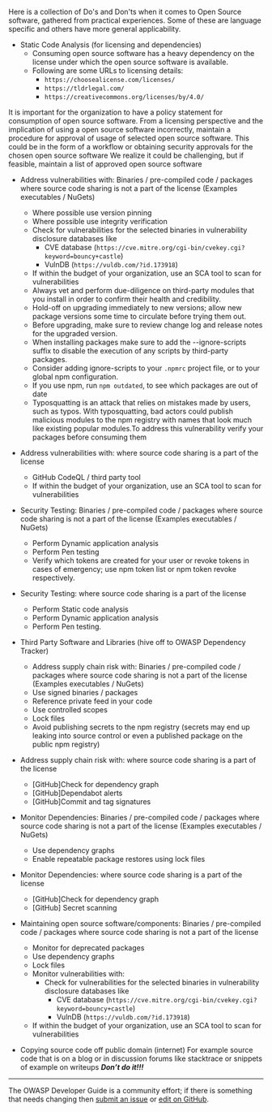 Here is a collection of Do's and Don'ts when it comes to Open Source software, gathered from practical experiences.
Some of these are language specific and others have more general applicability.

* Static Code Analysis (for licensing and dependencies)
  * Consuming open source software has a heavy dependency on the license
      under which the open source software is available.
  * Following are some URLs to licensing details:
    * `https://choosealicense.com/licenses/`
    * `https://tldrlegal.com/`
    * `https://creativecommons.org/licenses/by/4.0/`

It is important for the organization to have a policy statement for consumption of open source software.
From a licensing perspective and the implication of using a open source software incorrectly,
maintain a procedure for approval of usage of selected open source software.
This could be in the form of a workflow or obtaining security approvals for the chosen open source software
We realize it could be challenging, but if feasible, maintain a list of approved open source software

* Address vulnerabilities with: Binaries / pre-compiled code / packages
    where source code sharing is not a part of the license (Examples executables / NuGets)
  * Where possible use version pinning
  * Where possible use integrity verification
  * Check for vulnerabilities for the selected binaries in vulnerability disclosure databases like
    * CVE database (`https://cve.mitre.org/cgi-bin/cvekey.cgi?keyword=bouncy+castle`)
    * VulnDB (`https://vuldb.com/?id.173918`)
  * If within the budget of your organization, use an SCA tool to scan for vulnerabilities
  * Always vet and perform due-diligence on third-party modules that you install
      in order to confirm their health and credibility.
  * Hold-off on upgrading immediately to new versions; allow new package versions some time to circulate
      before trying them out.
  * Before upgrading, make sure to review change log and release notes for the upgraded version.
  * When installing packages make sure to add the --ignore-scripts suffix to disable the execution
      of any scripts by third-party packages.
  * Consider adding ignore-scripts to your `.npmrc` project file, or to your global npm configuration.
  * If you use npm, run `npm outdated`, to see which packages are out of date
  * Typosquatting is an attack that relies on mistakes made by users, such as typos.
      With typosquatting, bad actors could publish malicious modules to the npm registry with names
      that look much like existing popular modules.To address this vulnerability verify your packages
      before consuming them

* Address vulnerabilities with: where source code sharing is a part of the license
  * GitHub CodeQL / third party tool
  * If within the budget of your organization, use an SCA tool to scan for vulnerabilities

* Security Testing: Binaries / pre-compiled code / packages
    where source code sharing is not a part of the license (Examples executables / NuGets)
  * Perform Dynamic application analysis
  * Perform Pen testing
  * Verify which tokens are created for your user or revoke tokens in cases of emergency;
      use npm token list or npm token revoke respectively.

* Security Testing: where source code sharing is a part of the license
  * Perform Static code analysis
  * Perform Dynamic application analysis
  * Perform Pen testing.

* Third Party Software and Libraries (hive off to OWASP Dependency Tracker)
  * Address supply chain risk with: Binaries / pre-compiled code / packages
      where source code sharing is not a part of the license (Examples executables / NuGets)
  * Use  signed binaries / packages
  * Reference private feed in your code
  * Use controlled scopes
  * Lock files
  * Avoid publishing secrets to the npm registry (secrets may end up leaking into source control
      or even a published package on the public npm registry)

* Address supply chain risk with: where source code sharing is a part of the license
  * [GitHub]Check for dependency graph
  * [GitHub]Dependabot alerts
  * [GitHub]Commit and tag signatures

* Monitor Dependencies: Binaries / pre-compiled code / packages
    where source code sharing is not a part of the license (Examples executables / NuGets)
  * Use dependency graphs
  * Enable repeatable package restores using lock files

* Monitor Dependencies: where source code sharing is a part of the license
  * [GitHub]Check for dependency graph
  * [GitHub] Secret scanning

* Maintaining open source software/components: Binaries / pre-compiled code / packages
    where source code sharing is not a part of the license
  * Monitor for deprecated packages
  * Use dependency graphs
  * Lock files
  * Monitor vulnerabilities with:
    * Check for vulnerabilities for the selected binaries in vulnerability disclosure databases like
      * CVE database (`https://cve.mitre.org/cgi-bin/cvekey.cgi?keyword=bouncy+castle`)
      * VulnDB (`https://vuldb.com/?id.173918`)
  * If within the budget of your organization, use an SCA tool to scan for vulnerabilities

* Copying source code off public domain (internet)
    For example source code that is on a blog or in discussion forums like stacktrace or snippets of example on writeups
    *******Don’t do it!!!*******

----

The OWASP Developer Guide is a community effort; if there is something that needs changing
then [submit an issue][issue140203] or [edit on GitHub][edit140203].

[edit140203]: https://github.com/OWASP/DevGuide/blob/main/docs/12-appendices/02-verification-dos-donts/03-open-source-software.md
[issue140203]: https://github.com/OWASP/DevGuide/issues/new?labels=enhancement&template=request.md&title=Update:%2012-appendices/02-verification-dos-donts/03-open-source-software
